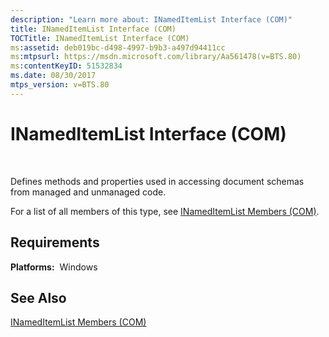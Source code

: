 ```yaml
---
description: "Learn more about: INamedItemList Interface (COM)"
title: INamedItemList Interface (COM)
TOCTitle: INamedItemList Interface (COM)
ms:assetid: deb019bc-d498-4997-b9b3-a497d94411cc
ms:mtpsurl: https://msdn.microsoft.com/library/Aa561478(v=BTS.80)
ms:contentKeyID: 51532834
ms.date: 08/30/2017
mtps_version: v=BTS.80
---
```


# INamedItemList Interface (COM)

 

Defines methods and properties used in accessing document schemas from managed and unmanaged code.

For a list of all members of this type, see [INamedItemList Members (COM)](inameditemlist-members-com.md).

## Requirements

**Platforms:**  Windows

## See Also

[INamedItemList Members (COM)](inameditemlist-members-com.md)

